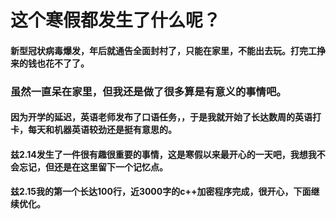# 这个寒假都发生了什么呢？  

#### 新型冠状病毒爆发，年后就通告全面封村了，只能在家里，不能出去玩。打完工挣来的钱也花不了了。

### 虽然一直呆在家里，但我还是做了很多算是有意义的事情吧。
#### 因为开学的延迟，英语老师发布了口语任务，，于是我就开始了长达数周的英语打卡，每天和机器英语较劲还是挺有意思的。

#### 兹2.14发生了一件很有趣很重要的事情，这是寒假以来最开心的一天吧，我想我不会忘记，但还是在这里留下一个记忆点。

#### 兹2.15我的第一个长达100行，近3000字的c++加密程序完成，很开心，下面继续优化。
